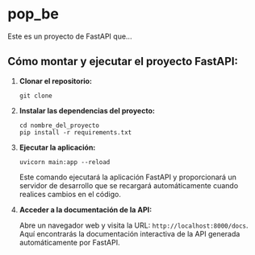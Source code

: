 <!DOCTYPE html>
<html lang="es">
<head>
    <meta charset="UTF-8">
    <meta name="viewport" content="width=device-width, initial-scale=1.0">
    <title>README - pop_be</title>
</head>
<body>
    <h1>pop_be</h1>
    <p>Este es un proyecto de FastAPI que...</p>
    <h2>Cómo montar y ejecutar el proyecto FastAPI:</h2>
    <ol>
        <li><strong>Clonar el repositorio:</strong>
            <pre><code>git clone <URL_del_repositorio></code></pre>
        </li>
        <li><strong>Instalar las dependencias del proyecto:</strong>
            <pre><code>cd nombre_del_proyecto
pip install -r requirements.txt</code></pre>
        </li>
        <li><strong>Ejecutar la aplicación:</strong>
            <pre><code>uvicorn main:app --reload</code></pre>
            <p>Este comando ejecutará la aplicación FastAPI y proporcionará un servidor de desarrollo que se recargará automáticamente cuando realices cambios en el código.</p>
        </li>
        <li><strong>Acceder a la documentación de la API:</strong>
            <p>Abre un navegador web y visita la URL: <code>http://localhost:8000/docs</code>. Aquí encontrarás la documentación interactiva de la API generada automáticamente por FastAPI.</p>
        </li>
    </ol>
</body>
</html>
